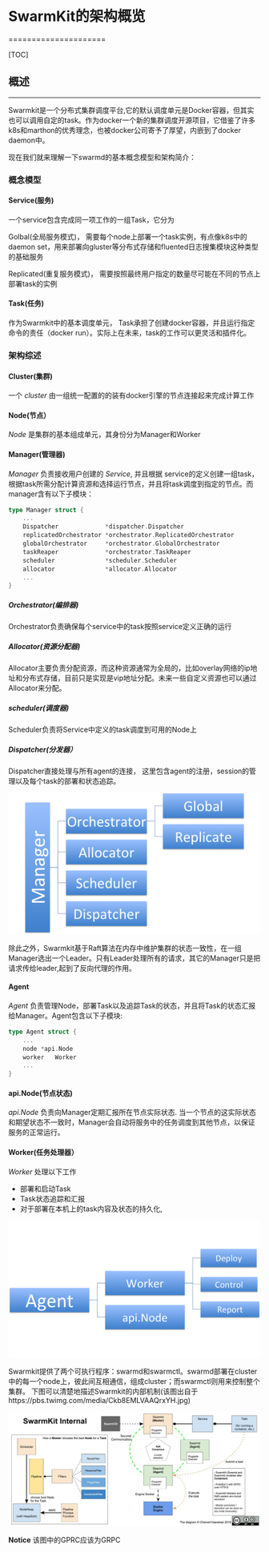 # SwarmKit的架构概览
=====================

[TOC]

## 概述
-------------
Swarmkit是一个分布式集群调度平台,它的默认调度单元是Docker容器，但其实也可以调用自定的task。作为docker一个新的集群调度开源项目，它借鉴了许多k8s和marthon的优秀理念，也被docker公司寄予了厚望，内嵌到了docker daemon中。

现在我们就来理解一下swarmd的基本概念模型和架构简介：

### 概念模型

#### Service(服务)

一个service包含完成同一项工作的一组Task，它分为

Golbal(全局服务模式)， 需要每个node上部署一个task实例，有点像k8s中的daemon set，用来部署向gluster等分布式存储和fluented日志搜集模块这种类型的基础服务  

Replicated(重复服务模式)， 需要按照最终用户指定的数量尽可能在不同的节点上部署task的实例

#### Task(任务)

作为Swarmkit中的基本调度单元， Task承担了创建docker容器，并且运行指定命令的责任（docker run）。实际上在未来，task的工作可以更灵活和插件化。

### 架构综述

#### Cluster(集群)

一个 _cluster_ 由一组统一配置的的装有docker引擎的节点连接起来完成计算工作

#### Node(节点）

_Node_ 是集群的基本组成单元，其身份分为Manager和Worker

#### Manager(管理器)

_Manager_ 负责接收用户创建的 _Service_, 并且根据 service的定义创建一组task，根据task所需分配计算资源和选择运行节点，并且将task调度到指定的节点。而manager含有以下子模块：

```go
type Manager struct {
	...
	Dispatcher             *dispatcher.Dispatcher
	replicatedOrchestrator *orchestrator.ReplicatedOrchestrator
	globalOrchestrator     *orchestrator.GlobalOrchestrator
	taskReaper             *orchestrator.TaskReaper
	scheduler              *scheduler.Scheduler
	allocator              *allocator.Allocator
	...
}
```

##### Orchestrator(编排器)

Orchestrator负责确保每个service中的task按照service定义正确的运行

##### Allocator(资源分配器)

Allocator主要负责分配资源，而这种资源通常为全局的，比如overlay网络的ip地址和分布式存储，目前只是实现是vip地址分配。未来一些自定义资源也可以通过Allocator来分配。

##### scheduler(调度器)

Scheduler负责将Service中定义的task调度到可用的Node上

##### Dispatcher(分发器）

Dispatcher直接处理与所有agent的连接， 这里包含agent的注册，session的管理以及每个task的部署和状态追踪。

![](manager.png)


除此之外，Swarmkit基于Raft算法在内存中维护集群的状态一致性，在一组Manager选出一个Leader。只有Leader处理所有的请求，其它的Manager只是把请求传给leader,起到了反向代理的作用。

#### Agent

_Agent_ 负责管理Node，部署Task以及追踪Task的状态，并且将Task的状态汇报给Manager。Agent包含以下子模块:

```go
type Agent struct {
	...
	node *api.Node
	worker   Worker
	...
}
```

#### api.Node(节点状态)

_api.Node_ 负责向Manager定期汇报所在节点实际状态. 当一个节点的这实际状态和期望状态不一致时，Manager会自动将服务中的任务调度到其他节点，以保证服务的正常运行。


#### Worker(任务处理器）

_Worker_ 处理以下工作
* 部署和启动Task
* Task状态追踪和汇报
* 对于部署在本机上的task内容及状态的持久化, 


![](agent.png)

Swarmkit提供了两个可执行程序：swarmd和swarmctl。swarmd部署在cluster中的每一个node上，彼此间互相通信，组成cluster；而swarmctl则用来控制整个集群。 下图可以清楚地描述Swarmkit的内部机制(该图出自于https://pbs.twimg.com/media/Ckb8EMLVAAQrxYH.jpg)

![](swarmkit_arch.jpg)

**Notice** 该图中的GPRC应该为GRPC
